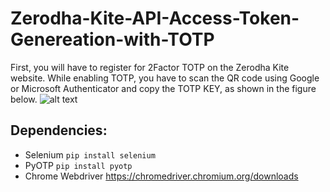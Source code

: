 # Zerodha-Kite-API-Access-Token-Genereation-with-TOTP

First, you will have to register for 2Factor TOTP on the Zerodha Kite website. While enabling TOTP, you have to scan the QR code using Google or Microsoft Authenticator and copy the TOTP KEY, as shown in the figure below.
![alt text](https://github.com/tkanhe/Zerodha-Kite-API-Access-Token-Genereation-with-TOTP/blob/main/Capture.PNG?raw=true)

## Dependencies:
- Selenium ```pip install selenium```
- PyOTP ```pip install pyotp```
- Chrome Webdriver https://chromedriver.chromium.org/downloads
